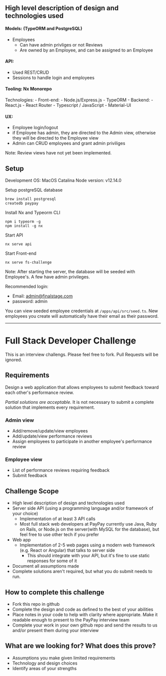 ## High level description of design and technologies used
#### Models: (TypeORM and PostgreSQL)
  - Employees
    - Can have admin privliges or not
  Reviews
    - Are owned by an Employee, and can be assigned to an Employee
    
#### API:
- Used REST/CRUD
- Sessions to handle login and employees

#### Tooling: Nx Monorepo
  Technologies:
    - Front-end:
      - Node.js/Express.js
      - TypeORM 
    - Backend: 
      - React.js
      - React Router
      - Typescript / JavaScript
      - Material-UI
    
#### UX:
- Employee login/logout
- if Employee has admin, they are directed to the Admin view, otherwise they will be directed to the Employee view
- Admin can CRUD employees and grant admin priviliges

Note: Review views have not yet been implemented.

## Setup
Development OS: MacOS Catalina
Node version: v12.14.0

Setup postgreSQL database
```
brew install postgresql
createdb paypay
```

Install Nx and Typeorm CLI
```
npm i typeorm -g
npm install -g nx
```

Start API
```
nx serve api
```

Start Front-end
```
nx serve fs-challenge
```

Note: After starting the server, the database will be seeded with
Employee's. A few have admin privileges.

Recommended login: 
  - Email: admin@finalstage.com
  - password: admin

You can view seeded employee credentials at `/apps/api/src/seed.ts`.
New employees you create will automatically have their email as their password.

---

# Full Stack Developer Challenge
This is an interview challengs. Please feel free to fork. Pull Requests will be ignored.

## Requirements
Design a web application that allows employees to submit feedback toward each other's performance review.

*Partial solutions are acceptable.*  It is not necessary to submit a complete solution that implements every requirement.

### Admin view
* Add/remove/update/view employees
* Add/update/view performance reviews
* Assign employees to participate in another employee's performance review

### Employee view
* List of performance reviews requiring feedback
* Submit feedback

## Challenge Scope
* High level description of design and technologies used
* Server side API (using a programming language and/or framework of your choice)
  * Implementation of at least 3 API calls
  * Most full stack web developers at PayPay currently use Java, Ruby on Rails, or Node.js on the server(with MySQL for the database), but feel free to use other tech if you prefer
* Web app
  * Implementation of 2-5 web pages using a modern web framework (e.g. React or Angular) that talks to server side
    * This should integrate with your API, but it's fine to use static responses for some of it 
* Document all assumptions made
* Complete solutions aren't required, but what you do submit needs to run.

## How to complete this challenge
* Fork this repo in github
* Complete the design and code as defined to the best of your abilities
* Place notes in your code to help with clarity where appropriate. Make it readable enough to present to the PayPay interview team
* Complete your work in your own github repo and send the results to us and/or present them during your interview

## What are we looking for? What does this prove?
* Assumptions you make given limited requirements
* Technology and design choices
* Identify areas of your strengths
